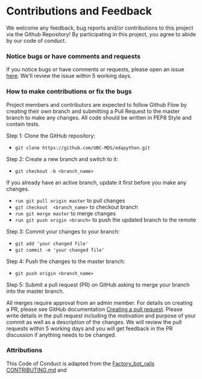 # Contributions and Feedback
We welcome any feedback, bug reports and/or contributions to this project via the Github Repository! By participating in this project, you agree to abide by our code of conduct.

### Notice bugs or have comments and requests
If you notice bugs or have comments or requests, please open an issue [here](https://github.com/UBC-MDS/edapython/issues). We'll review the issue within 5 working days.

### How to make contributions or fix the bugs
Project members and contributors are expected to follow Github Flow by creating their own branch and submitting a Pull Request to the master branch to make any changes. All code should be written in PEP8 Style and contain tests. 

Step 1: Clone the GitHub repository:
- `git clone https://github.com/UBC-MDS/edapython.git`

Step 2: Create a new branch and switch to it:
- `git checkout -b <branch_name>`

If you already have an active branch, update it first before you make any changes.
- `run git pull origin master` to pull changes
- `git checkout  <branch_name>` to checkout branch
- `run git merge master` to merge changes
- `run git push origin <branch>` to push the updated branch to the remote

Step 3: Commit your changes to your branch:
- `git add 'your changed file'`
- `git commit -m 'your changed file'`

Step 4: Push the changes to the master branch:
- `git push origin <branch_name>`

Step 5: Submit a pull request (PR) on GitHub asking to merge your branch into the master branch. 

All merges require approval from an admin member. For details on creating a PR, please see GitHub documentation [Creating a pull request](https://help.github.com/en/github/collaborating-with-issues-and-pull-requests/creating-a-pull-request). Please write details in the pull request including the motivation and purpose of your commit as well as a description of the changes. We will review the pull requests within 5 working days and you will get feedback in the PR discussion if anything needs to be changed.

### Attributions
 This Code of Conduct is adapted from the [Factory_bot_rails CONTRIBUTING.md](https://github.com/thoughtbot/factory_bot_rails/blob/master/CONTRIBUTING.md) and 

